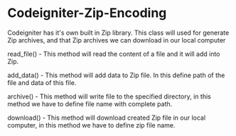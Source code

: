 # Codeigniter-Zip-Encoding

Codeigniter has it's own built in Zip library. This class will used for generate Zip archives, and that Zip archives we can download in our local computer

read_file() - This method will read the content of a file and it will add into Zip.

add_data() - This method will add data to Zip file. In this define path of the file and data of this file.

archive() - This method will write file to the specified directory, in this method we have to define file name with complete path.

download() - This method will download created Zip file in our local computer, in this method we have to define zip file name.
